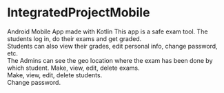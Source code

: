 # IntegratedProjectMobile
Android Mobile App made with Kotlin 
This app is a safe exam tool. The students log in, do their exams and get graded.  
Students can also view their grades, edit personal info, change password, etc.  
The Admins can see the geo location where the exam has been done by which student. Make, view, edit, delete exams.  
Make, view, edit, delete students.  
Change password.  
